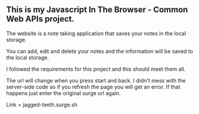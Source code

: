 ## This is my Javascript In The Browser - Common Web APIs project.

The website is a note taking application that saves your notes in the local storage.

You can add, edit and delete your notes and the information will be saved to the local storage.

I followed the requirements for this project and this should meet them all.

The url will change when you press start and back. I didn't mess with the server-side code so if you refresh the page you will get an error. If that happens just enter the original surge url again.

Link = jagged-teeth.surge.sh
